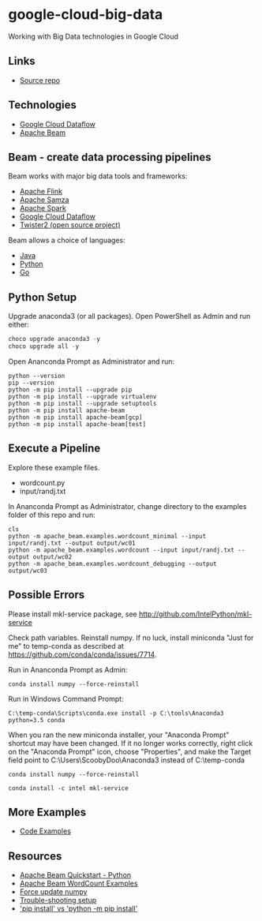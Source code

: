 # google-cloud-big-data
Working with Big Data technologies in Google Cloud

## Links

- [Source repo](https://github.com/denisecase/google-cloud-big-data)

## Technologies

- [Google Cloud Dataflow](https://cloud.google.com/dataflow)
- [Apache Beam](https://beam.apache.org/)


## Beam - create data processing pipelines

Beam works with major big data tools and frameworks:

- [Apache Flink](https://flink.apache.org/)
- [Apache Samza](https://samza.apache.org/)
- [Apache Spark](https://spark.apache.org/)
- [Google Cloud Dataflow](https://cloud.google.com/dataflow/)
- [Twister2 (open source project)](https://twister2.org/)

Beam allows a choice of languages:

- [Java](https://beam.apache.org/get-started/quickstart-java/)
- [Python](https://beam.apache.org/get-started/quickstart-py/)
- [Go](https://beam.apache.org/get-started/quickstart-go/)

## Python Setup

Upgrade anaconda3 (or all packages). Open PowerShell as Admin and run either:

```Powershell
choco upgrade anaconda3 -y
choco upgrade all -y
```

Open Ananconda Prompt as Administrator and run:

```Anaconda
python --version
pip --version
python -m pip install --upgrade pip
python -m pip install --upgrade virtualenv
python -m pip install --upgrade setuptools
python -m pip install apache-beam
python -m pip install apache-beam[gcp]
python -m pip install apache-beam[test]
```

## Execute a Pipeline

Explore these example files. 

- wordcount.py
- input/randj.txt

In Ananconda Prompt as Administrator, 
change directory to the examples folder of this repo and run:

```Anaconda
cls
python -m apache_beam.examples.wordcount_minimal --input input/randj.txt --output output/wc01
python -m apache_beam.examples.wordcount --input input/randj.txt --output output/wc02
python -m apache_beam.examples.wordcount_debugging --output output/wc03
```

## Possible Errors

Please install mkl-service package, see http://github.com/IntelPython/mkl-service

Check path variables. Reinstall numpy. 
If no luck, install miniconda "Just for me" to temp-conda as described at 
<https://github.com/conda/conda/issues/7714>. 

Run in Ananconda Prompt as Admin:

```Anaconda
conda install numpy --force-reinstall
```

Run in Windows Command Prompt:

```Windows
C:\temp-conda\Scripts\conda.exe install -p C:\tools\Anaconda3 python=3.5 conda
```

When you ran the new miniconda installer, your "Anaconda Prompt" shortcut may have been changed. If it no longer works correctly, right click on the "Anaconda Prompt" icon, choose "Properties", and make the Target field point to C:\Users\ScoobyDoo\Anaconda3 instead of C:\temp-conda


```Anaconda
conda install numpy --force-reinstall

conda install -c intel mkl-service
```

## More Examples

- [Code Examples](https://github.com/apache/beam/tree/master/sdks/python/apache_beam/examples)

## Resources

- [Apache Beam Quickstart - Python](https://beam.apache.org/get-started/quickstart-py/)
- [Apache Beam WordCount Examples](https://beam.apache.org/get-started/wordcount-example/)
- [Force update numpy](https://stackoverflow.com/questions/52792692/anaconda-python-how-to-reinstall-numpy/55363764)
- [Trouble-shooting setup](https://github.com/conda/conda/issues/7714)
- ['pip install' vs 'python -m pip install'](https://stackoverflow.com/questions/25749621/whats-the-difference-between-pip-install-and-python-m-pip-install#:~:text=1%20Answer&text=They%20do%20exactly%20the%20same,actually%20run%20pip%20that%20way.)